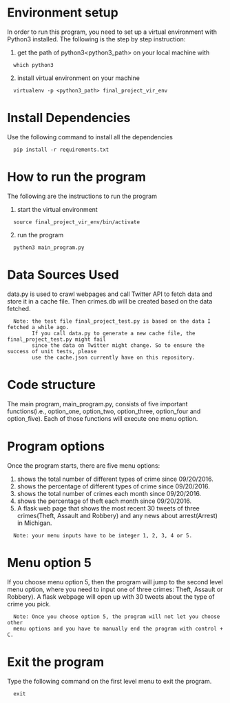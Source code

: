 # Environment setup
In order to run this program, you need to set up a virtual environment with
Python3 installed. The following is the step by step instruction:

1. get the path of python3<python3_path> on your local machine with
```
  which python3
```
2. install virtual environment on your machine
```
  virtualenv -p <python3_path> final_project_vir_env
```

# Install Dependencies
Use the following command to install all the dependencies
```
  pip install -r requirements.txt
```

# How to run the program
The following are the instructions to run the program

1. start the virtual environment
```
  source final_project_vir_env/bin/activate
```

2. run the program
```
  python3 main_program.py
```

# Data Sources Used
data.py is used to crawl webpages and call Twitter API to fetch data and store it
in a cache file. Then crimes.db will be created based on the data fetched.

```
  Note: the test file final_project_test.py is based on the data I fetched a while ago.
        If you call data.py to generate a new cache file, the final_project_test.py might fail
        since the data on Twitter might change. So to ensure the success of unit tests, please
        use the cache.json currently have on this repository.
```

# Code structure
The main program, main_program.py, consists of five important functions(i.e., option_one,
option_two, option_three, option_four and option_five). Each of those functions will execute
one menu option.


# Program options
Once the program starts, there are five menu options:
1. shows the total number of different types of crime since 09/20/2016.
2. shows the percentage of different types of crime since 09/20/2016.
3. shows the total number of crimes each month since 09/20/2016.
4. shows the percentage of theft each month since 09/20/2016.
5. A flask web page that shows the most recent 30 tweets of three crimes(Theft, Assault and Robbery) and any news about arrest(Arrest) in Michigan.

```
  Note: your menu inputs have to be integer 1, 2, 3, 4 or 5.
```

# Menu option 5
If you choose menu option 5, then the program will jump to the second level menu option, where you need to input one of three crimes: Theft, Assault or Robbery). A flask webpage will open up
with 30 tweets about the type of crime you pick.

```
  Note: Once you choose option 5, the program will not let you choose other
  menu options and you have to manually end the program with control + C.
```

# Exit the program
Type the following command on the first level menu to exit the program.

```
  exit
```
